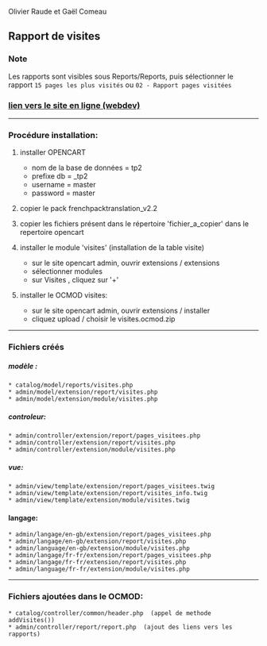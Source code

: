 Olivier Raude et Gaël Comeau

## Rapport de visites

### Note
Les rapports sont visibles sous Reports/Reports, puis sélectionner le rapport `15 pages les plus visités` ou `02 - Rapport pages visitées`

### [lien vers le site en ligne (webdev)](https://e1895410.webdev.cmaisonneuve.qc.ca/session_4/solution_web/tp2/)

___

### Procédure installation:

1. installer OPENCART
    * nom de la base de données = tp2 
    * prefixe db = _tp2
    * username = master
    * password = master
    
2. copier le pack frenchpacktranslation_v2.2

3. copier les fichiers présent dans le répertoire 'fichier_a_copier' dans le repertoire opencart

4. installer le module 'visites' (installation de la table visite)
   * sur le site opencart admin, ouvrir extensions / extensions
   * sélectionner modules
   * sur Visites , cliquez sur '+'
   
5. installer le OCMOD visites:
   * sur le site opencart admin, ouvrir extensions / installer
   * cliquez upload / choisir le visites.ocmod.zip

___
   
### Fichiers créés

##### modèle : 
    * catalog/model/reports/visites.php
    * admin/model/extension/report/visites.php
    * admin/model/extension/module/visites.php
    
##### controleur:
    * admin/controller/extension/report/pages_visitees.php
    * admin/controller/extension/report/visites.php
    * admin/controller/extension/module/visites.php
    
##### vue:
    * admin/view/template/extension/report/pages_visitees.twig
    * admin/view/template/extension/report/visites_info.twig
    * admin/view/template/extension/module/visites.twig
    
#### langage:
    * admin/langage/en-gb/extension/report/pages_visitees.php
    * admin/langage/en-gb/extension/report/visites.php
    * admin/language/en-gb/extension/module/visites.php
    * admin/langage/fr-fr/extension/report/pages_visitees.php   
    * admin/langage/fr-fr/extension/report/visites.php
    * admin/language/fr-fr/extension/module/visites.php
    
___

### Fichiers ajoutées dans le OCMOD:    
    * catalog/controller/common/header.php  (appel de methode addVisites())
    * admin/controller/report/report.php  (ajout des liens vers les rapports)
